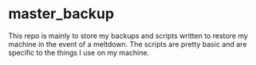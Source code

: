 # master_backup

This repo is mainly to store my backups and scripts written to restore my machine in the event of a meltdown.
The scripts are pretty basic and are specific to the things I use on my machine. 
